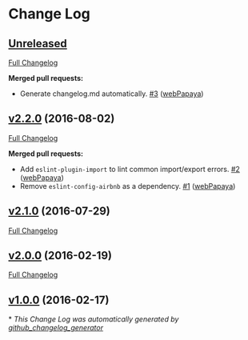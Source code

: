 # Change Log

## [Unreleased](https://github.com/crewmeister/eslint-config-crewmeister/tree/HEAD)

[Full Changelog](https://github.com/crewmeister/eslint-config-crewmeister/compare/v2.2.0...HEAD)

**Merged pull requests:**

- Generate changelog.md automatically. [\#3](https://github.com/crewmeister/eslint-config-crewmeister/pull/3) ([webPapaya](https://github.com/webPapaya))

## [v2.2.0](https://github.com/crewmeister/eslint-config-crewmeister/tree/v2.2.0) (2016-08-02)
[Full Changelog](https://github.com/crewmeister/eslint-config-crewmeister/compare/v2.1.0...v2.2.0)

**Merged pull requests:**

- Add `eslint-plugin-import` to lint common import/export errors. [\#2](https://github.com/crewmeister/eslint-config-crewmeister/pull/2) ([webPapaya](https://github.com/webPapaya))
- Remove `eslint-config-airbnb` as a dependency. [\#1](https://github.com/crewmeister/eslint-config-crewmeister/pull/1) ([webPapaya](https://github.com/webPapaya))

## [v2.1.0](https://github.com/crewmeister/eslint-config-crewmeister/tree/v2.1.0) (2016-07-29)
[Full Changelog](https://github.com/crewmeister/eslint-config-crewmeister/compare/v2.0.0...v2.1.0)

## [v2.0.0](https://github.com/crewmeister/eslint-config-crewmeister/tree/v2.0.0) (2016-02-19)
[Full Changelog](https://github.com/crewmeister/eslint-config-crewmeister/compare/v1.0.0...v2.0.0)

## [v1.0.0](https://github.com/crewmeister/eslint-config-crewmeister/tree/v1.0.0) (2016-02-17)


\* *This Change Log was automatically generated by [github_changelog_generator](https://github.com/skywinder/Github-Changelog-Generator)*